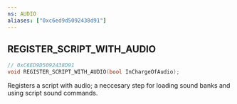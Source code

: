 ```yaml
---
ns: AUDIO
aliases: ["0xc6ed9d5092438d91"]
---
```

## REGISTER_SCRIPT_WITH_AUDIO

```c
// 0xC6ED9D5092438D91
void REGISTER_SCRIPT_WITH_AUDIO(bool InChargeOfAudio);
```

Registers a script with audio; a neccesary step for loading sound banks and using script sound commands.

